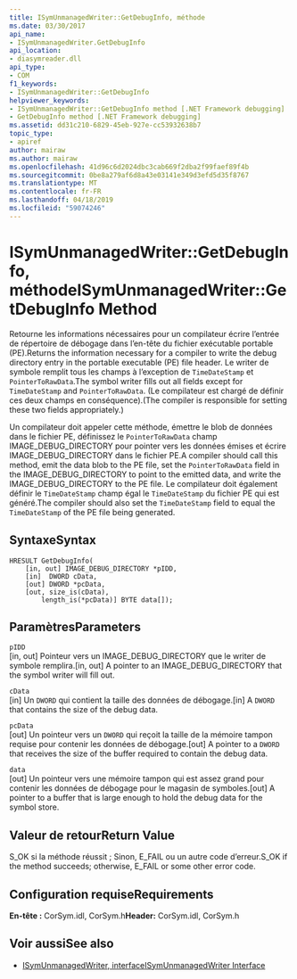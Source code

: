 ```yaml
---
title: ISymUnmanagedWriter::GetDebugInfo, méthode
ms.date: 03/30/2017
api_name:
- ISymUnmanagedWriter.GetDebugInfo
api_location:
- diasymreader.dll
api_type:
- COM
f1_keywords:
- ISymUnmanagedWriter::GetDebugInfo
helpviewer_keywords:
- ISymUnmanagedWriter::GetDebugInfo method [.NET Framework debugging]
- GetDebugInfo method [.NET Framework debugging]
ms.assetid: dd31c210-6829-45eb-927e-cc53932638b7
topic_type:
- apiref
author: mairaw
ms.author: mairaw
ms.openlocfilehash: 41d96c6d2024dbc3cab669f2dba2f99faef89f4b
ms.sourcegitcommit: 0be8a279af6d8a43e03141e349d3efd5d35f8767
ms.translationtype: MT
ms.contentlocale: fr-FR
ms.lasthandoff: 04/18/2019
ms.locfileid: "59074246"
---
```

# <a name="isymunmanagedwritergetdebuginfo-method"></a><span data-ttu-id="42a2b-102">ISymUnmanagedWriter::GetDebugInfo, méthode</span><span class="sxs-lookup"><span data-stu-id="42a2b-102">ISymUnmanagedWriter::GetDebugInfo Method</span></span>
<span data-ttu-id="42a2b-103">Retourne les informations nécessaires pour un compilateur écrire l’entrée de répertoire de débogage dans l’en-tête du fichier exécutable portable (PE).</span><span class="sxs-lookup"><span data-stu-id="42a2b-103">Returns the information necessary for a compiler to write the debug directory entry in the portable executable (PE) file header.</span></span> <span data-ttu-id="42a2b-104">Le writer de symbole remplit tous les champs à l’exception de `TimeDateStamp` et `PointerToRawData`.</span><span class="sxs-lookup"><span data-stu-id="42a2b-104">The symbol writer fills out all fields except for `TimeDateStamp` and `PointerToRawData`.</span></span> <span data-ttu-id="42a2b-105">(Le compilateur est chargé de définir ces deux champs en conséquence).</span><span class="sxs-lookup"><span data-stu-id="42a2b-105">(The compiler is responsible for setting these two fields appropriately.)</span></span>  
  
 <span data-ttu-id="42a2b-106">Un compilateur doit appeler cette méthode, émettre le blob de données dans le fichier PE, définissez le `PointerToRawData` champ IMAGE_DEBUG_DIRECTORY pour pointer vers les données émises et écrire IMAGE_DEBUG_DIRECTORY dans le fichier PE.</span><span class="sxs-lookup"><span data-stu-id="42a2b-106">A compiler should call this method, emit the data blob to the PE file, set the `PointerToRawData` field in the IMAGE_DEBUG_DIRECTORY to point to the emitted data, and write the IMAGE_DEBUG_DIRECTORY to the PE file.</span></span> <span data-ttu-id="42a2b-107">Le compilateur doit également définir le `TimeDateStamp` champ égal le `TimeDateStamp` du fichier PE qui est généré.</span><span class="sxs-lookup"><span data-stu-id="42a2b-107">The compiler should also set the `TimeDateStamp` field to equal the `TimeDateStamp` of the PE file being generated.</span></span>  
  
## <a name="syntax"></a><span data-ttu-id="42a2b-108">Syntaxe</span><span class="sxs-lookup"><span data-stu-id="42a2b-108">Syntax</span></span>  
  
```  
HRESULT GetDebugInfo(  
    [in, out] IMAGE_DEBUG_DIRECTORY *pIDD,  
    [in]  DWORD cData,  
    [out] DWORD *pcData,  
    [out, size_is(cData),  
        length_is(*pcData)] BYTE data[]);  
```  
  
## <a name="parameters"></a><span data-ttu-id="42a2b-109">Paramètres</span><span class="sxs-lookup"><span data-stu-id="42a2b-109">Parameters</span></span>  
 `pIDD`  
 <span data-ttu-id="42a2b-110">[in, out] Pointeur vers un IMAGE_DEBUG_DIRECTORY que le writer de symbole remplira.</span><span class="sxs-lookup"><span data-stu-id="42a2b-110">[in, out] A pointer to an IMAGE_DEBUG_DIRECTORY that the symbol writer will fill out.</span></span>  
  
 `cData`  
 <span data-ttu-id="42a2b-111">[in] Un `DWORD` qui contient la taille des données de débogage.</span><span class="sxs-lookup"><span data-stu-id="42a2b-111">[in] A `DWORD` that contains the size of the debug data.</span></span>  
  
 `pcData`  
 <span data-ttu-id="42a2b-112">[out] Un pointeur vers un `DWORD` qui reçoit la taille de la mémoire tampon requise pour contenir les données de débogage.</span><span class="sxs-lookup"><span data-stu-id="42a2b-112">[out] A pointer to a `DWORD` that receives the size of the buffer required to contain the debug data.</span></span>  
  
 `data`  
 <span data-ttu-id="42a2b-113">[out] Un pointeur vers une mémoire tampon qui est assez grand pour contenir les données de débogage pour le magasin de symboles.</span><span class="sxs-lookup"><span data-stu-id="42a2b-113">[out] A pointer to a buffer that is large enough to hold the debug data for the symbol store.</span></span>  
  
## <a name="return-value"></a><span data-ttu-id="42a2b-114">Valeur de retour</span><span class="sxs-lookup"><span data-stu-id="42a2b-114">Return Value</span></span>  
 <span data-ttu-id="42a2b-115">S_OK si la méthode réussit ; Sinon, E_FAIL ou un autre code d’erreur.</span><span class="sxs-lookup"><span data-stu-id="42a2b-115">S_OK if the method succeeds; otherwise, E_FAIL or some other error code.</span></span>  
  
## <a name="requirements"></a><span data-ttu-id="42a2b-116">Configuration requise</span><span class="sxs-lookup"><span data-stu-id="42a2b-116">Requirements</span></span>  
 <span data-ttu-id="42a2b-117">**En-tête :** CorSym.idl, CorSym.h</span><span class="sxs-lookup"><span data-stu-id="42a2b-117">**Header:** CorSym.idl, CorSym.h</span></span>  
  
## <a name="see-also"></a><span data-ttu-id="42a2b-118">Voir aussi</span><span class="sxs-lookup"><span data-stu-id="42a2b-118">See also</span></span>

- [<span data-ttu-id="42a2b-119">ISymUnmanagedWriter, interface</span><span class="sxs-lookup"><span data-stu-id="42a2b-119">ISymUnmanagedWriter Interface</span></span>](../../../../docs/framework/unmanaged-api/diagnostics/isymunmanagedwriter-interface.md)
